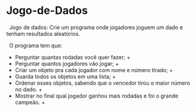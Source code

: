 # Jogo-de-Dados


&nbsp;
Jogo de dados: Crie um programa onde jogadores joguem um dado e tenham resultados aleatórios.  

&nbsp;
O programa tem que:  
+ Perguntar quantas rodadas você quer fazer; +
+ Perguntar quantos jogadores vão jogar; +
+ Criar um objeto pra cada jogador com nome e número tirado; +
+ Guarda todos os objetos em uma lista; +
+ Ordenar esses objetos, sabendo que o vencedor tirou o maior número no dado. +
+ Mostrar no final qual jogador ganhou mais rodadas e foi o grande campeão. +

